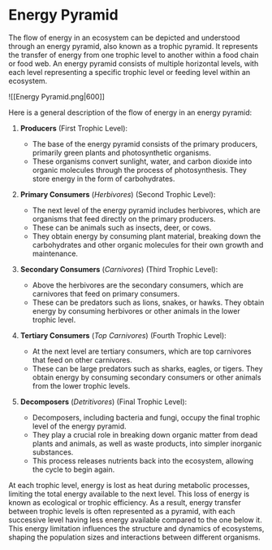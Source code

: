 # Energy Pyramid

The flow of energy in an ecosystem can be depicted and understood through an energy pyramid, also known as a trophic pyramid. It represents the transfer of energy from one trophic level to another within a food chain or food web. An energy pyramid consists of multiple horizontal levels, with each level representing a specific trophic level or feeding level within an ecosystem.

![[Energy Pyramid.png|600]]

Here is a general description of the flow of energy in an energy pyramid:

1. **Producers** (First Trophic Level): 
	- The base of the energy pyramid consists of the primary producers, primarily green plants and photosynthetic organisms. 
	- These organisms convert sunlight, water, and carbon dioxide into organic molecules through the process of photosynthesis. They store energy in the form of carbohydrates.
	
2. **Primary Consumers** (*Herbivores*) (Second Trophic Level):   
	- The next level of the energy pyramid includes herbivores, which are organisms that feed directly on the primary producers.
	- These can be animals such as insects, deer, or cows.
	- They obtain energy by consuming plant material, breaking down the carbohydrates and other organic molecules for their own growth and maintenance.

3. **Secondary Consumers** (*Carnivores*) (Third Trophic Level): 
	- Above the herbivores are the secondary consumers, which are carnivores that feed on primary consumers. 
	- These can be predators such as lions, snakes, or hawks. They obtain energy by consuming herbivores or other animals in the lower trophic level.

4. **Tertiary Consumers** (*Top Carnivores*) (Fourth Trophic Level): 
	- At the next level are tertiary consumers, which are top carnivores that feed on other carnivores. 
	- These can be large predators such as sharks, eagles, or tigers. They obtain energy by consuming secondary consumers or other animals from the lower trophic levels.

5. **Decomposers** (*Detritivores*) (Final Trophic Level): 
	- Decomposers, including bacteria and fungi, occupy the final trophic level of the energy pyramid. 
	- They play a crucial role in breaking down organic matter from dead plants and animals, as well as waste products, into simpler inorganic substances. 
	- This process releases nutrients back into the ecosystem, allowing the cycle to begin again.

At each trophic level, energy is lost as heat during metabolic processes, limiting the total energy available to the next level. This loss of energy is known as ecological or trophic efficiency. As a result, energy transfer between trophic levels is often represented as a pyramid, with each successive level having less energy available compared to the one below it. This energy limitation influences the structure and dynamics of ecosystems, shaping the population sizes and interactions between different organisms.